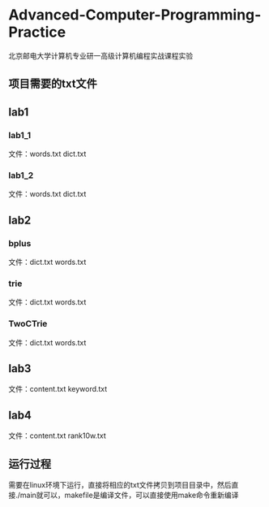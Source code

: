 # Advanced-Computer-Programming-Practice
北京邮电大学计算机专业研一高级计算机编程实战课程实验

## 项目需要的txt文件
## lab1
### lab1_1
文件：words.txt  dict.txt

### lab1_2
文件：words.txt dict.txt

## lab2
### bplus
文件：dict.txt words.txt
### trie
文件：dict.txt words.txt
### TwoCTrie
文件：dict.txt words.txt

## lab3
文件：content.txt keyword.txt

## lab4
文件：content.txt rank10w.txt

## 运行过程
需要在linux环境下运行，直接将相应的txt文件拷贝到项目目录中，然后直接./main就可以，makefile是编译文件，可以直接使用make命令重新编译
